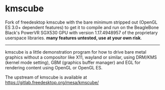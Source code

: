 kmscube
=======
Fork of freedesktop kmscube with the bare minimum stripped out (OpenGL ES 3.0+ 
dependent features) to get it to compile and run on the BeagleBone Black's 
PowerVR SGX530 GPU with version 1.17.4948957 of the proprietary userspace libraries.
**many features untested, use at your own risk**.

---

kmscube is a little demonstration program for how to drive bare metal graphics
without a compositor like X11, wayland or similar, using DRM/KMS (kernel mode
setting), GBM (graphics buffer manager) and EGL for rendering content using
OpenGL or OpenGL ES.

The upstream of kmscube is available at https://gitlab.freedesktop.org/mesa/kmscube/
